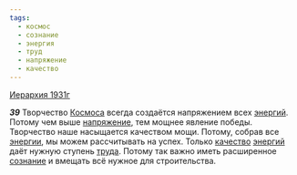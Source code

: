 ```yaml
---
tags:
  - космос
  - сознание
  - энергия
  - труд
  - напряжение
  - качество
---
```


[Иерархия 1931г](/agni/1931)

___39___
Творчество [Космоса](/tag/#космос) всегда создаётся напряжением всех [энергий](/tag/#энергия). Потому чем выше [напряжение](/tag/#напряжение), тем мощнее явление победы. Творчество наше насыщается качеством мощи. Потому, собрав все [энергии](/tag/#энергия), мы можем рассчитывать на успех. Только [качество](/tag/#качество) [энергий](/tag/#энергия) даёт нужную ступень [труда](/tag/#труд). Потому так важно иметь расширенное [сознание](/tag/#сознание) и вмещать всё нужное для строительства.   

